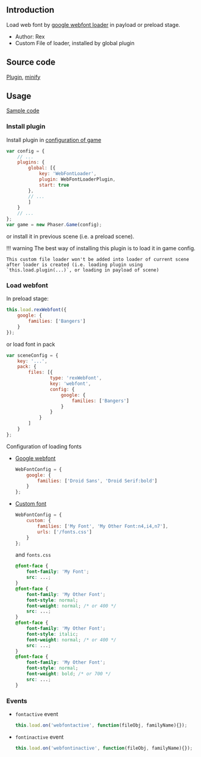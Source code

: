 ## Introduction

Load web font by [google webfont loader](https://github.com/typekit/webfontloader) in payload or preload stage.

- Author: Rex
- Custom File of loader, installed by global plugin

## Source code

[Plugin](https://github.com/rexrainbow/phaser3-rex-notes/blob/master/plugins/webfontloader-plugin.js), [minify](https://github.com/rexrainbow/phaser3-rex-notes/blob/master/plugins/dist/rexwebfontloaderplugin.min.js)

## Usage

[Sample code](https://github.com/rexrainbow/phaser3-rex-notes/tree/master/examples/webfontloader)

### Install plugin

Install plugin in [configuration of game](game.md#configuration)

```javascript
var config = {
    // ...
    plugins: {
        global: [{
            key: 'WebFontLoader',
            plugin: WebFontLoaderPlugin,
            start: true
        },
        // ...
        ]
    }
    // ...
};
var game = new Phaser.Game(config);
```

or install it in previous scene (i.e. a preload scene).

!!! warning
    The best way of installing this plugin is to load it in game config. 

    This custom file loader won't be added into loader of current scene after loader is created (i.e. loading plugin using `this.load.plugin(...)`, or loading in payload of scene)

### Load webfont

In preload stage:

```javascript
this.load.rexWebfont({
    google: {
        families: ['Bangers']
    }
});
```

or load font in pack

```javascript
var sceneConfig = {
    key: '...',
    pack: {
        files: [{
                type: 'rexWebFont',
                key: 'webfont',
                config: {
                    google: {
                        families: ['Bangers']
                    }
                }
            }
        ]
    }
};
```

Configuration of loading fonts

- [Google webfont](https://github.com/typekit/webfontloader#google)
    ```javascript
    WebFontConfig = {
        google: {
            families: ['Droid Sans', 'Droid Serif:bold']
        }
    };
    ```
- [Custom font](https://github.com/typekit/webfontloader#custom)
    ```javascript
    WebFontConfig = {
        custom: {
            families: ['My Font', 'My Other Font:n4,i4,n7'],
            urls: ['/fonts.css']
        }
    };
    ```
    and `fonts.css`
    ```css
    @font-face {
        font-family: 'My Font';
        src: ...;
    }
    @font-face {
        font-family: 'My Other Font';
        font-style: normal;
        font-weight: normal; /* or 400 */
        src: ...;
    }
    @font-face {
        font-family: 'My Other Font';
        font-style: italic;
        font-weight: normal; /* or 400 */
        src: ...;
    }
    @font-face {
        font-family: 'My Other Font';
        font-style: normal;
        font-weight: bold; /* or 700 */
        src: ...;
    }
    ```

### Events

- `fontactive` event

    ```javascript
    this.load.on('webfontactive', function(fileObj, familyName){});
    ```

- `fontinactive` event

    ```javascript
    this.load.on('webfontinactive', function(fileObj, familyName){});
    ```
